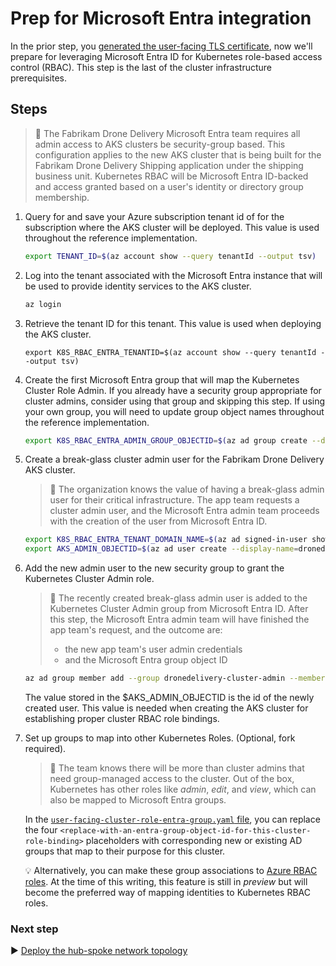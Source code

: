 # Prep for Microsoft Entra integration

In the prior step, you [generated the user-facing TLS certificate](./02-ca-certificates.md), now we'll prepare for leveraging Microsoft Entra ID for Kubernetes role-based access control (RBAC). This step is the last of the cluster infrastructure prerequisites.

## Steps

> :book: The Fabrikam Drone Delivery Microsoft Entra team requires all admin access to AKS clusters be security-group based. This configuration applies to the new AKS cluster that is being built for the Fabrikam Drone Delivery Shipping application under the shipping business unit. Kubernetes RBAC will be Microsoft Entra ID-backed and access granted based on a user's identity or directory group membership.

1. Query for and save your Azure subscription tenant id of for the subscription where the AKS cluster will be deployed. This value is used throughout the reference implementation.

   ```bash
   export TENANT_ID=$(az account show --query tenantId --output tsv)
   ```

1. Log into the tenant associated with the Microsoft Entra instance that will be used to provide identity services to the AKS cluster.
   ```bash
   az login
   ```

2. Retrieve the tenant ID for this tenant. This value is used when deploying the AKS cluster.

   ```
   export K8S_RBAC_ENTRA_TENANTID=$(az account show --query tenantId --output tsv)
   ```

1. Create the first Microsoft Entra group that will map the Kubernetes Cluster Role Admin. If you already have a security group appropriate for cluster admins, consider using that group and skipping this step. If using your own group, you will need to update group object names throughout the reference implementation.

   ```bash
   export K8S_RBAC_ENTRA_ADMIN_GROUP_OBJECTID=$(az ad group create --display-name dronedelivery-cluster-admin --mail-nickname dronedelivery-cluster-admin --query id -o tsv)
   ```

1. Create a break-glass cluster admin user for the Fabrikam Drone Delivery AKS cluster.

   > :book: The organization knows the value of having a break-glass admin user for their critical infrastructure. The app team requests a cluster admin user, and the Microsoft Entra admin team proceeds with the creation of the user from Microsoft Entra ID.

   ```bash
   export K8S_RBAC_ENTRA_TENANT_DOMAIN_NAME=$(az ad signed-in-user show --query 'userPrincipalName' -o tsv | cut -d '@' -f 2 | sed 's/\"//')
   export AKS_ADMIN_OBJECTID=$(az ad user create --display-name=dronedelivery-admin --user-principal-name dronedelivery-admin@${K8S_RBAC_ENTRA_TENANT_DOMAIN_NAME} --force-change-password-next-sign-in --password ChangeMeDroneDeliveryAdminChangeMe! --query id -o tsv)
   ```

1. Add the new admin user to the new security group to grant the Kubernetes Cluster Admin role.

   > :book: The recently created break-glass admin user is added to the Kubernetes Cluster Admin group from Microsoft Entra ID. After this step, the Microsoft Entra admin team will have finished the app team's request, and the outcome are:
   >
   > * the new app team's user admin credentials
   > * and the Microsoft Entra group object ID
   >

   ```bash
   az ad group member add --group dronedelivery-cluster-admin --member-id $AKS_ADMIN_OBJECTID
   ```

   The value stored in the $AKS_ADMIN_OBJECTID is the id of the newly created user. This value is needed when creating the AKS cluster for establishing proper cluster RBAC role bindings.

1. Set up groups to map into other Kubernetes Roles. (Optional, fork required).

   > :book: The team knows there will be more than cluster admins that need group-managed access to the cluster.  Out of the box, Kubernetes has other roles like _admin_, _edit_, and _view_, which can also be mapped to Microsoft Entra groups.

   In the [`user-facing-cluster-role-entra-group.yaml` file](./cluster-baseline-settings/user-facing-cluster-role-entra-group.yaml), you can replace the four `<replace-with-an-entra-group-object-id-for-this-cluster-role-binding>` placeholders with corresponding new or existing AD groups that map to their purpose for this cluster.

   :bulb: Alternatively, you can make these group associations to [Azure RBAC roles](https://docs.microsoft.com/azure/aks/manage-azure-rbac). At the time of this writing, this feature is still in _preview_ but will become the preferred way of mapping identities to Kubernetes RBAC roles.

### Next step

:arrow_forward: [Deploy the hub-spoke network topology](./04-networking.md)
